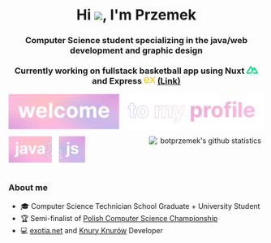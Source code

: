 <h1 align="center">Hi <img src="https://media.giphy.com/media/hvRJCLFzcasrR4ia7z/giphy.gif" width="35">, I'm Przemek</h1>

<h3 align="center">
  Computer Science student specializing in the java/web development and graphic design<br><br>
  Currently working on fullstack basketball app using Nuxt <img src="assets/nuxt.svg" height="15">
  and Express <img src="assets/express.svg" height="15"> <a href="https://github.com/botprzemek/basketball-api" target="_blank">(Link)</a>
</h3>

<p align="center"><img align="center" src="assets/botprzemek.svg"></p>

<p align="center">
  <img align="left" src="assets/java.svg" width="30%">
  <img align="right" src="https://github-readme-stats.vercel.app/api?username=botprzemek&show_icons=true&theme=transparent&text_color=fff&title_color=eeb3d9&icon_color=eeb3d9&hide_title=true&hide_border=true&hide=stars,contribs&count_private=true" alt="botprzemek's github statistics" width="45%">
</p>

<br><br><br><br>

<h3> About me</h3>
<ul>
  <li>
    🎓 Computer Science Technician School Graduate + University Student
  </li>
  <li>
    🏆 Semi-finalist of <a href="https://www.mistrzostwait.com/" target="_blank">Polish Computer Science Championship</a>
  </li>
  <li>
    💻 <a href="https://exotia.net/" target="_blank">exotia.net</a> and <a href="https://knuryknurow.pl/" target="_blank">Knury Knurów</a> Developer
  </li>
</ul>
